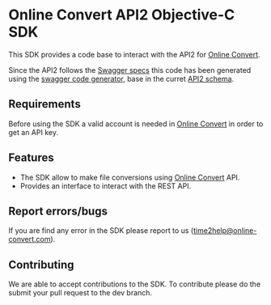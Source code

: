 # Online Convert API2 Objective-C SDK

This SDK provides a code base to interact with the API2 for [Online Convert](http://www.online-convert.com/). 

Since the API2 follows the [Swagger specs](http://swagger.io/) this code has been generated using the [swagger code generator](https://github.com/swagger-api/swagger-codegen), base in the curret [API2 schema](https://api2.online-convert.com/schema).

## Requirements
Before using the SDK a valid account is needed in [Online Convert](http://www.online-convert.com/) in order to get an API key.

## Features
  - The SDK allow to make file conversions using [Online Convert](http://www.online-convert.com/) API.
  - Provides an interface to interact with the REST API.

## Report errors/bugs
If you are find any error in the SDK please report to us ([time2help@online-convert.com](mailto:time2help@online-convert.com)). 

## Contributing
We are able to accept contributions to the SDK. To contribute please do the submit your pull request to the dev branch. 

